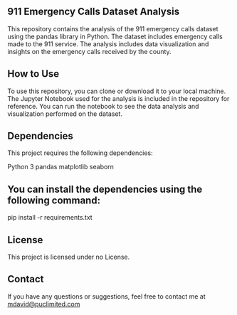 ## 911 Emergency Calls Dataset Analysis
This repository contains the analysis of the 911 emergency calls dataset using the pandas library in Python. The dataset includes emergency calls made to the 911 service. The analysis includes data visualization and insights on the emergency calls received by the county.

## How to Use
To use this repository, you can clone or download it to your local machine. The Jupyter Notebook used for the analysis is included in the repository for reference. You can run the notebook to see the data analysis and visualization performed on the dataset.

## Dependencies
This project requires the following dependencies:

Python 3
pandas
matplotlib
seaborn

## You can install the dependencies using the following command:

pip install -r requirements.txt

## License
This project is licensed under no License.

## Contact
If you have any questions or suggestions, feel free to contact me at mdavid@puclimited.com
